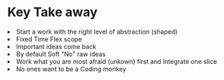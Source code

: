 # Key Take away 
    
 <Card type="info">
  <li v-click> Start a work with the right level of abstraction (shaped) </li>
  <li v-click> Fixed Time Flex scope </li>
  <li v-click> Important ideas come back</li>
  <li v-click> By default Soft "No" raw ideas </li>
  <li v-click> Work what you are most afraid (unkown) first and Integrate one slice</li>
  <li v-click> No ones want to be a Coding monkey</li>
</Card>